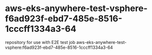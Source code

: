 # aws-eks-anywhere-test-vsphere-f6ad923f-ebd7-485e-8516-1cccff1334a3-64
repository for use with E2E test job aws-eks-anywhere-test-vsphere:f6ad923f-ebd7-485e-8516-1cccff1334a3-64
